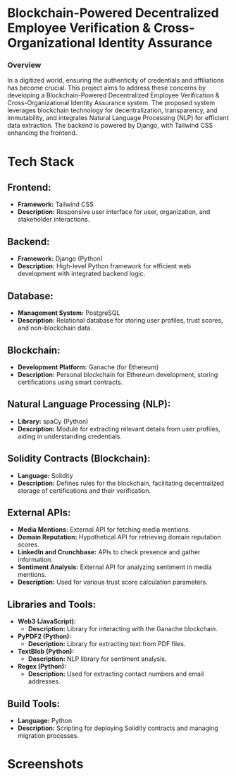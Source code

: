 <h1>Blockchain-Powered Decentralized Employee Verification & Cross-Organizational Identity Assurance</h1>

<h3>Overview</h3>
<p>In a digitized world, ensuring the authenticity of credentials and affiliations has become crucial. This project aims to address these concerns by developing a Blockchain-Powered Decentralized Employee Verification & Cross-Organizational Identity Assurance system. The proposed system leverages blockchain technology for decentralization, transparency, and immutability, and integrates Natural Language Processing (NLP) for efficient data extraction. The backend is powered by Django, with Tailwind CSS enhancing the frontend.</p>

# Tech Stack

## Frontend:

- **Framework:** Tailwind CSS
- **Description:** Responsive user interface for user, organization, and stakeholder interactions.

## Backend:

- **Framework:** Django (Python)
- **Description:** High-level Python framework for efficient web development with integrated backend logic.

## Database:

- **Management System:** PostgreSQL
- **Description:** Relational database for storing user profiles, trust scores, and non-blockchain data.

## Blockchain:

- **Development Platform:** Ganache (for Ethereum)
- **Description:** Personal blockchain for Ethereum development, storing certifications using smart contracts.

## Natural Language Processing (NLP):

- **Library:** spaCy (Python)
- **Description:** Module for extracting relevant details from user profiles, aiding in understanding credentials.

## Solidity Contracts (Blockchain):

- **Language:** Solidity
- **Description:** Defines rules for the blockchain, facilitating decentralized storage of certifications and their verification.

## External APIs:

- **Media Mentions:** External API for fetching media mentions.
- **Domain Reputation:** Hypothetical API for retrieving domain reputation scores.
- **LinkedIn and Crunchbase:** APIs to check presence and gather information.
- **Sentiment Analysis:** External API for analyzing sentiment in media mentions.
- **Description:** Used for various trust score calculation parameters.

## Libraries and Tools:

- **Web3 (JavaScript):**
  - **Description:** Library for interacting with the Ganache blockchain.
- **PyPDF2 (Python):**
  - **Description:** Library for extracting text from PDF files.
- **TextBlob (Python):**
  - **Description:** NLP library for sentiment analysis.
- **Regex (Python):**
  - **Description:** Used for extracting contact numbers and email addresses.

## Build Tools:

- **Language:** Python
- **Description:** Scripting for deploying Solidity contracts and managing migration processes.

# Screenshots
